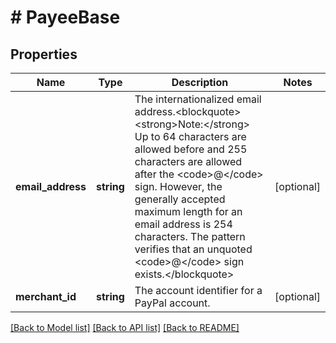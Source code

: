 # # PayeeBase

## Properties

Name | Type | Description | Notes
------------ | ------------- | ------------- | -------------
**email_address** | **string** | The internationalized email address.&lt;blockquote&gt;&lt;strong&gt;Note:&lt;/strong&gt; Up to 64 characters are allowed before and 255 characters are allowed after the &lt;code&gt;@&lt;/code&gt; sign. However, the generally accepted maximum length for an email address is 254 characters. The pattern verifies that an unquoted &lt;code&gt;@&lt;/code&gt; sign exists.&lt;/blockquote&gt; | [optional]
**merchant_id** | **string** | The account identifier for a PayPal account. | [optional]

[[Back to Model list]](../../README.md#models) [[Back to API list]](../../README.md#endpoints) [[Back to README]](../../README.md)
